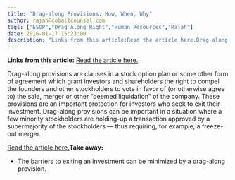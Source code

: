 ```yaml
---
title: "Drag-along Provisions: How, When, Why"
author: rajah@cobaltcounsel.com
tags: ["ESOP","Drag Along Right","Human Resources","Rajah"]
date: 2016-01-17 15:23:00
description: "Links from this article:Read the article here.Drag-along provisions are clauses in a stock option plan or some other form of agreement which gr..."
---
```


**Links from this article:**
[Read the article here.](http://venturebeat.com/2011/04/25/demystifying-the-vc-term-sheet-drag-along-provisions/)

Drag-along provisions are clauses in a stock option plan or some other form of agreement which grant investors and shareholders the right to compel the founders and other stockholders to vote in favor of (or otherwise agree to) the sale, merger or other “deemed liquidation” of the company. These provisions are an important protection for investors who seek to exit their investment. Drag-along provisions can be important in a situation where a few minority stockholders are holding-up a transaction approved by a supermajority of the stockholders — thus requiring, for example, a freeze-out merger.

[Read the article here.](http://venturebeat.com/2011/04/25/demystifying-the-vc-term-sheet-drag-along-provisions/)**Take away:**
- The barriers to exiting an investment can be minimized by a drag-along provision.